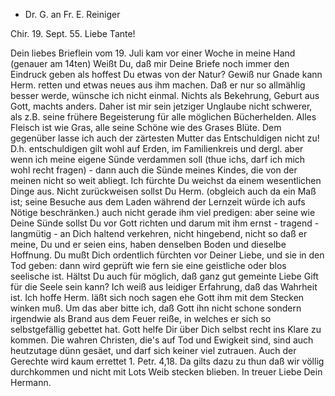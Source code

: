 + Dr. G. an Fr. E. Reiniger

 Chir. 19. Sept. 55.
Liebe Tante!

Dein liebes Brieflein vom 19. Juli kam vor einer Woche in meine Hand (genauer am 14ten) Weißt Du, daß mir Deine Briefe noch immer den Eindruck geben als hoffest Du etwas von der Natur? Gewiß nur Gnade kann Herm. retten und etwas neues aus ihm machen. Daß er nur so allmählig besser werde, wünsche ich nicht einmal. Nichts als Bekehrung, Geburt aus Gott, machts anders. Daher ist mir sein jetziger Unglaube nicht schwerer, als z.B. seine frühere Begeisterung für alle möglichen Bücherhelden. Alles Fleisch ist wie Gras, alle seine Schöne wie des Grases Blüte. Dem gegenüber lasse ich auch der zärtesten Mutter das Entschuldigen nicht zu! D.h. entschuldigen gilt wohl auf Erden, im Familienkreis und dergl. aber wenn ich meine eigene Sünde verdammen soll (thue ichs, darf ich mich wohl recht fragen) - dann auch die Sünde meines Kindes, die von der meinen nicht so weit abliegt. Ich fürchte Du weichst da einem wesentlichen Dinge aus. Nicht zurückweisen sollst Du Herm. (obgleich auch da ein Maß ist; seine Besuche aus dem Laden während der Lernzeit würde ich aufs Nötige beschränken.) auch nicht gerade ihm viel predigen: aber seine wie Deine Sünde sollst Du vor Gott richten und darum mit ihm ernst - tragend - langmütig - an Dich haltend verkehren, nicht hingebend, nicht so daß er meine, Du und er seien eins, haben denselben Boden und dieselbe Hoffnung. Du mußt Dich ordentlich fürchten vor Deiner Liebe, und sie in den Tod geben: dann wird geprüft wie fern sie eine geistliche oder blos seelische ist. Hältst Du auch für möglich, daß ganz gut gemeinte Liebe Gift für die Seele sein kann? Ich weiß aus leidiger Erfahrung, daß das Wahrheit ist. Ich hoffe Herm. läßt sich noch sagen ehe Gott ihm mit dem Stecken winken muß. Um das aber bitte ich, daß Gott ihn nicht schone sondern irgendwie als Brand aus dem Feuer reiße, in welches er sich so selbstgefällig gebettet hat. Gott helfe Dir über Dich selbst recht ins Klare zu kommen. Die wahren Christen, die's auf Tod und Ewigkeit sind, sind auch heutzutage dünn gesäet, und darf sich keiner viel zutrauen. Auch der Gerechte wird kaum errettet 1. Petr. 4,18. Da gilts dazu zu thun daß wir völlig durchkommen und nicht mit Lots Weib stecken blieben.  In treuer Liebe Dein Hermann.

